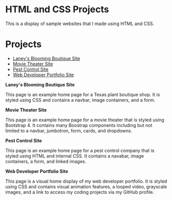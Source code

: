 # HTML and CSS Projects
This is a display of sample websites that I made using HTML and CSS.

# Projects
* [Laney's Blooming Boutique Site](Basic_HTML_and_CSS/Plantshop%20Site/Plantshop%20Website%20Project.html)
* [Movie Theater Site](Basic_HTML_and_CSS/Movie%20Theater%20Site/academy_cinemas.html)
* [Pest Control Site](Basic_HTML_and_CSS/Pest%20Control%20Site/Bug%20Doctor%20One%20Page%20Website.html)
* [Web Developer Portfolio Site](Basic_HTML_and_CSS/Web%20Developer%20Portfolio%20Website/index.html)

**Laney's Blooming Boutique Site**

This page is an example home page for a Texas plant boutique shop. It is styled using CSS and
contains a navbar, image containers, and a form.

**Movie Theater Site**

This page is an example home page for a movie theater that is styled using Bootstrap 4. It 
contains many Boostrap components including but not limited to a navbar, jumbotron, form,
cards, and dropdowns.

**Pest Control Site**

This page is an example home page for a pest control company that is styled using HTML and internal CSS. It contains
a navabar, image containers, a form, and linked images.

**Web Developer Portfolio Site**

This page is a visual home display of my web developer portfolio. It is styled using CSS and contains visual animation features,
a looped video, grayscale images, and a link to access my coding projects via my GitHub profile. 
